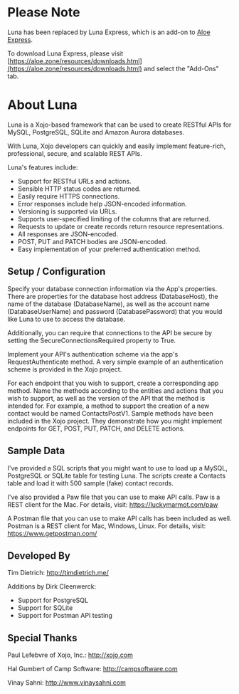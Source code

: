 # Please Note

Luna has been replaced by Luna Express, which is an add-on to [Aloe Express](https://aloe.zone).

To download Luna Express, please visit [https://aloe.zone/resources/downloads.html](https://aloe.zone/resources/downloads.html) and select the "Add-Ons" tab.


About Luna
==========

Luna is a Xojo-based framework that can be used to create RESTful APIs for 
MySQL, PostgreSQL, SQLite and Amazon Aurora databases.

With Luna, Xojo developers can quickly and easily implement feature-rich, 
professional, secure, and scalable REST APIs.

Luna's features include:
- Support for RESTful URLs and actions.
- Sensible HTTP status codes are returned.
- Easily require HTTPS connections.
- Error responses include help JSON-encoded information.
- Versioning is supported via URLs.
- Supports user-specified limiting of the columns that are returned.
- Requests to update or create records return resource representations.
- All responses are JSON-encoded.
- POST, PUT and PATCH bodies are JSON-encoded.
- Easy implementation of your preferred authentication method.

## Setup / Configuration

Specify your database connection information via the App's properties. There are properties for the database host address (DatabaseHost), the name of the database (DatabaseName), as well as the account name (DatabaseUserName) and password (DatabasePassword) that you would like Luna to use to access the database.

Additionally, you can require that connections to the API be secure by setting the SecureConnectionsRequired property to True.

Implement your API's authentication scheme via the app's RequestAuthenticate method. A very simple example of an authentication scheme is provided in the Xojo project.

For each endpoint that you wish to support, create a corresponding app method. Name the methods according to the entities and actions that you wish to support, as well as the version of the API that the method is intended for. For example, a method to support the creation of a new contact would be named ContactsPostV1. Sample methods have been included in the Xojo project. They demonstrate how you might implement endpoints for GET, POST, PUT, PATCH, and DELETE actions.


## Sample Data

I've provided a SQL scripts that you might want to use to load up a MySQL, PostgreSQL or SQLite table for testing Luna. The scripts create a Contacts table and load it with 500 sample (fake) contact records.

I've also provided a Paw file that you can use to make API calls. Paw is a REST client for the Mac. For details, visit: https://luckymarmot.com/paw

A Postman file that you can use to make API calls has been included as well. Postman is a REST client for Mac, Windows, Linux. For details, visit: https://www.getpostman.com/

## Developed By

Tim Dietrich: http://timdietrich.me/

Additions by Dirk Cleenwerck:
- Support for PostgreSQL
- Support for SQLite
- Support for Postman API testing

## Special Thanks

Paul Lefebvre of Xojo, Inc.: http://xojo.com

Hal Gumbert of Camp Software: http://campsoftware.com

Vinay Sahni: http://www.vinaysahni.com


